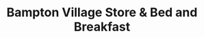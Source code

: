 ---
title: "Bampton Village Store & Bed and Breakfast"
url: /bampton/bampton-village-store-and-bed-and-breakfast/
shop: convenience
---